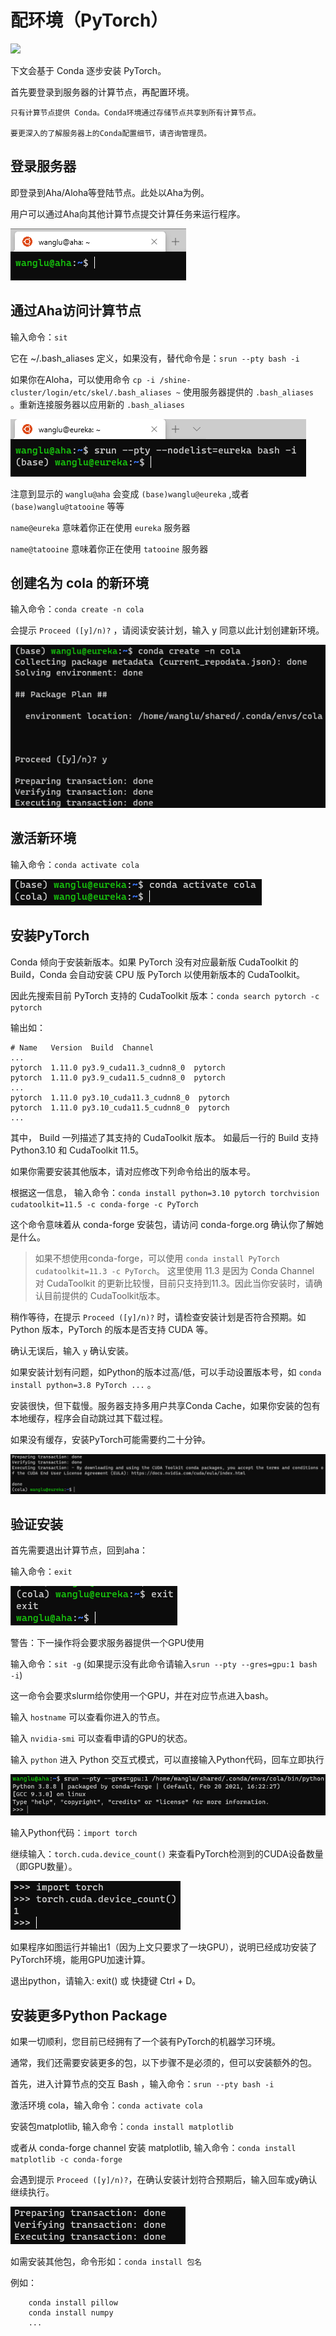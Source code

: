# 配环境（PyTorch）

![](https://visitor-badge.glitch.me/badge?page_id=lu.readthedocs.io.ServerNote.配环境PyTorch)

下文会基于 Conda 逐步安装 PyTorch。

首先要登录到服务器的计算节点，再配置环境。

    只有计算节点提供 Conda。Conda环境通过存储节点共享到所有计算节点。

    要更深入的了解服务器上的Conda配置细节，请咨询管理员。

## 登录服务器

即登录到Aha/Aloha等登陆节点。此处以Aha为例。

用户可以通过Aha向其他计算节点提交计算任务来运行程序。

![](pics/N2Login2Aha.png)

## 通过Aha访问计算节点

输入命令：`sit`

它在 ~/.bash_aliases 定义，如果没有，替代命令是：`srun --pty bash -i`

如果你在Aloha，可以使用命令 `cp -i /shine-cluster/login/etc/skel/.bash_aliases ~` 使用服务器提供的 `.bash_aliases `。重新连接服务器以应用新的 `.bash_aliases` 

![](pics/N2Aha2Eureka.png)

注意到显示的 ``wanglu@aha`` 会变成 ``(base)wanglu@eureka`` ,或者 ``(base)wanglu@tatooine`` 等等

``name@eureka`` 意味着你正在使用 ``eureka`` 服务器

``name@tatooine`` 意味着你正在使用 ``tatooine`` 服务器

## 创建名为 cola 的新环境

输入命令：``conda create -n cola``

会提示 ``Proceed ([y]/n)?`` ，请阅读安装计划，输入 y 同意以此计划创建新环境。

![](pics/N2CreateEnv.png)

## 激活新环境

输入命令：``conda activate cola``

![](pics/N2ActivateEnv.png)

## 安装PyTorch

Conda 倾向于安装新版本。如果 PyTorch 没有对应最新版 CudaToolkit 的 Build，Conda 会自动安装 CPU 版 PyTorch 以使用新版本的 CudaToolkit。

因此先搜索目前 PyTorch 支持的 CudaToolkit 版本：`conda search pytorch -c pytorch`

输出如：

```
# Name   Version  Build  Channel
...
pytorch  1.11.0 py3.9_cuda11.3_cudnn8_0  pytorch
pytorch  1.11.0 py3.9_cuda11.5_cudnn8_0  pytorch
...
pytorch  1.11.0 py3.10_cuda11.3_cudnn8_0  pytorch
pytorch  1.11.0 py3.10_cuda11.5_cudnn8_0  pytorch
...
```

其中， Build 一列描述了其支持的 CudaToolkit 版本。 如最后一行的 Build 支持 Python3.10 和 CudaToolkit 11.5。

如果你需要安装其他版本，请对应修改下列命令给出的版本号。

根据这一信息，
输入命令：``conda install python=3.10 pytorch torchvision cudatoolkit=11.5 -c conda-forge -c PyTorch``

这个命令意味着从 conda-forge 安装包，请访问 conda-forge.org 确认你了解她是什么。

> 如果不想使用conda-forge，可以使用 ``conda install PyTorch cudatoolkit=11.3 -c PyTorch``。
这里使用 11.3 是因为 Conda Channel 对 CudaToolkit 的更新比较慢，目前只支持到11.3。因此当你安装时，请确认目前提供的 CudaToolkit版本。

稍作等待，在提示 `Proceed ([y]/n)?` 时，请检查安装计划是否符合预期。如 Python 版本，PyTorch 的版本是否支持 CUDA 等。

确认无误后，输入 `y` 确认安装。

如果安装计划有问题，如Python的版本过高/低，可以手动设置版本号，如 ``conda install python=3.8 PyTorch ...`` 。

安装很快，但下载慢。服务器支持多用户共享Conda Cache，如果你安装的包有本地缓存，程序会自动跳过其下载过程。

如果没有缓存，安装PyTorch可能需要约二十分钟。

![](pics/N2InstallPyTorch.png)

## 验证安装

首先需要退出计算节点，回到aha：

输入命令：``exit``

![](pics/N2ValInstall.png)

警告：下一操作将会要求服务器提供一个GPU使用

输入命令：``sit -g`` (如果提示没有此命令请输入`srun --pty --gres=gpu:1 bash -i`)

这一命令会要求slurm给你使用一个GPU，并在对应节点进入bash。

输入 ``hostname`` 可以查看你进入的节点。

输入 ``nvidia-smi`` 可以查看申请的GPU的状态。

输入 ``python`` 进入 Python 交互式模式，可以直接输入Python代码，回车立即执行

![](pics/N2ValInstall2.png)

输入Python代码：``import torch``

继续输入：``torch.cuda.device_count()`` 来查看PyTorch检测到的CUDA设备数量（即GPU数量）。

![](pics/N2ValInstall3.png)

如果程序如图运行并输出1（因为上文只要求了一块GPU），说明已经成功安装了PyTorch环境，能用GPU加速计算。

退出python，请输入: exit() 或 快捷键 Ctrl + D。

## 安装更多Python Package

如果一切顺利，您目前已经拥有了一个装有PyTorch的机器学习环境。

通常，我们还需要安装更多的包，以下步骤不是必须的，但可以安装额外的包。

首先，进入计算节点的交互 Bash ，输入命令：``srun --pty bash -i``

激活环境 cola，输入命令：``conda activate cola``

安装包matplotlib, 输入命令：``conda install matplotlib``

或者从 conda-forge channel 安装 matplotlib, 输入命令：``conda install matplotlib -c conda-forge``

会遇到提示 `Proceed ([y]/n)?`，在确认安装计划符合预期后，输入回车或y确认继续执行。

![](pics/N2InstallMore.png)

如需安装其他包，命令形如：``conda install 包名``

例如：

```shell
    conda install pillow
    conda install numpy
    ...
```

